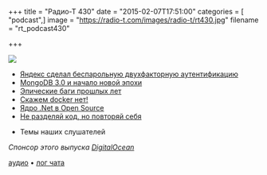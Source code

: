 +++
title = "Радио-Т 430"
date = "2015-02-07T17:51:00"
categories = [ "podcast",]
image = "https://radio-t.com/images/radio-t/rt430.jpg"
filename = "rt_podcast430"

+++

![](https://radio-t.com/images/radio-t/rt430.jpg)

* [Яндекс сделал беспарольную двухфакторную аутентификацию](http://habrahabr.ru/company/yandex/blog/249547/)
* [MongoDB 3.0 и начало новой эпохи](http://www.mongodb.com/press/mongodb-3-0-release)
* [Эпические баги прошлых лет](http://www.coolcoder.in/2014/04/epic-software-bugs-of-all-time.html)
* [Скажем docker нет!](http://www.boycottdocker.org/)
* [Ядро .Net в Open Source](http://habrahabr.ru/company/luxoft/blog/249645/)
* [Не разделяй код, но повторяй себя](http://prsm.tc/loiR2W)
- Темы наших слушателей

_Спонсор этого выпуска [DigitalOcean](https://www.digitalocean.com)_

[аудио](https://cdn.radio-t.com/rt_podcast430.mp3) • [лог чата](http://chat.radio-t.com/logs/radio-t-430.html)
<audio src="https://cdn.radio-t.com/rt_podcast430.mp3" preload="none"></audio>